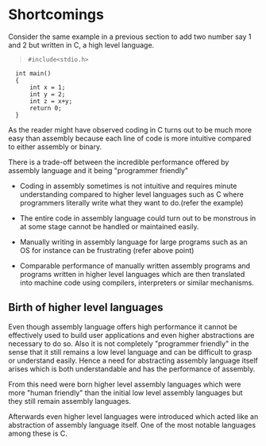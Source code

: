 # Shortcomings

Consider the same example in a previous section to add two number say 1 and 2 but written in C, a high level language.

>     #include<stdio.h>
      int main()
      {
          int x = 1;
          int y = 2;
          int z = x+y;
          return 0;
      }

As the reader might have observed coding in C turns out to be much more easy than assembly because each line of code is more intuitive compared to either assembly or binary.

There is a trade-off between the incredible performance offered by assembly language and it being "programmer friendly"

* Coding in assembly sometimes is not intuitive and requires minute understanding compared to higher level languages such as C where programmers literally write what they want to do.(refer the example)

* The entire code in assembly language could turn out to be monstrous in at some stage cannot be handled or maintained easily.

* Manually writing in assembly language for large programs such as an OS for instance can be frustrating (refer above point)

* Comparable performance of manually written assembly programs and programs written in higher level languages which are then translated into machine code using compilers, interpreters or similar mechanisms.

## Birth of higher level languages

Even though assembly language offers high performance it cannot be effectively used to build user applications and even higher abstractions are necessary to do so.
Also it is not completely "programmer friendly" in the sense that it still remains a low level language and can be difficult to grasp or understand easily.
Hence a need for abstracting assembly language itself arises which is both understandable and has the performance of assembly.

From this need were born higher level assembly languages which were more "human friendly" than the initial low level assembly languages but they still remain assembly languages.

Afterwards even higher level languages were introduced which acted like an abstraction of assembly language itself. One of the most notable languages among these is C.
